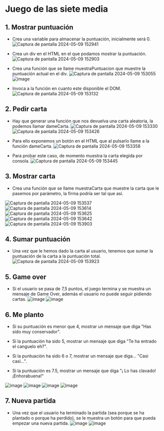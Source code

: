 # Juego de las siete media

## 1. Mostrar puntuación

- Crea una variable para almacenar la puntuación, inicialmente será 0.
![Captura de pantalla 2024-05-09 152941](https://github.com/CarlosPC7/LaboratorioCondicionales/assets/156413536/4267488d-a210-424c-a1da-a6885ed6c143)

- Crea un div en el HTML en el que podamos mostrar la puntuación.
![Captura de pantalla 2024-05-09 152903](https://github.com/CarlosPC7/LaboratorioCondicionales/assets/156413536/27838467-ea73-41a0-a5dc-545a5e6293a7)

- Crea una función que se llame muestraPuntuacion que muestre la puntuación actual en el div.
![Captura de pantalla 2024-05-09 153055](https://github.com/CarlosPC7/LaboratorioCondicionales/assets/156413536/0b26c4a9-965b-48ce-afe4-7618f5483f0d)
![image](https://github.com/CarlosPC7/LaboratorioCondicionales/assets/156413536/182d532e-0511-47cc-82e7-81f8648394b4)

- Invoca a la función en cuanto este disponible el DOM.
![Captura de pantalla 2024-05-09 153132](https://github.com/CarlosPC7/LaboratorioCondicionales/assets/156413536/076e5f17-3caf-4b2b-b2ad-665b44fb716a)


## 2. Pedir carta

- Hay que generar una función que nos devuelva una carta aleatoria, la podemos llamar dameCarta.
![Captura de pantalla 2024-05-09 153330](https://github.com/CarlosPC7/LaboratorioCondicionales/assets/156413536/e9b44ef2-b2dd-47fb-9374-81377fa719dc)
![Captura de pantalla 2024-05-09 153426](https://github.com/CarlosPC7/LaboratorioCondicionales/assets/156413536/f644eece-b4bd-46e5-a825-7826865dc411)


- Para ello exponemos un botón en el HTML que al pulsarlo llame a la función dameCarta.
![Captura de pantalla 2024-05-09 153358](https://github.com/CarlosPC7/LaboratorioCondicionales/assets/156413536/00c9836b-658d-4e95-b416-fdc7b8e4f3e6)

- Para probar este caso, de momento muestra la carta elegida por consola.
![Captura de pantalla 2024-05-09 153445](https://github.com/CarlosPC7/LaboratorioCondicionales/assets/156413536/c286728a-4aba-4514-b73a-0331b4e0e1e0)


## 3. Mostrar carta

- Crea una función que se llame muestraCarta que muestre la carta que le pasemos por parámetro, la firma podría ser tal que así.

![Captura de pantalla 2024-05-09 153537](https://github.com/CarlosPC7/LaboratorioCondicionales/assets/156413536/aeb156fe-8748-48c1-8ba7-f800af301ff5)
![Captura de pantalla 2024-05-09 153614](https://github.com/CarlosPC7/LaboratorioCondicionales/assets/156413536/accca39f-8bf8-4a6c-a8e6-f30aa16af429)
![Captura de pantalla 2024-05-09 153625](https://github.com/CarlosPC7/LaboratorioCondicionales/assets/156413536/97c11016-73df-46b1-839a-dea3286cb020)
![Captura de pantalla 2024-05-09 153642](https://github.com/CarlosPC7/LaboratorioCondicionales/assets/156413536/8c4d049a-b391-450d-8b50-3a3431e2513b)
![Captura de pantalla 2024-05-09 153903](https://github.com/CarlosPC7/LaboratorioCondicionales/assets/156413536/d6de166d-1436-4d6a-ada1-29a9d39e3d36)


## 4. Sumar puntuación

- Una vez que le hemos dado la carta al usuario, tenemos que sumar la puntuación de la carta a la puntuación total.
![Captura de pantalla 2024-05-09 153923](https://github.com/CarlosPC7/LaboratorioCondicionales/assets/156413536/5327ce36-8dbc-4e65-b346-03c544b7edb7)


## 5. Game over

- Si el usuario se pasa de 7,5 puntos, el juego termina y se muestra un mensaje de Game Over, además el usuario no puede seguir pidiendo cartas.
![image](https://github.com/CarlosPC7/LaboratorioCondicionales/assets/156413536/9ded8016-ac6b-40a5-8f64-5996683cd4bc)
![image](https://github.com/CarlosPC7/LaboratorioCondicionales/assets/156413536/bdcf6187-76db-4207-bca9-5cc4c30bc869)


## 6. Me planto

- Si su puntuación es menor que 4, mostrar un mensaje que diga "Has sido muy conservador".

- Si la puntuación ha sido 5, mostrar un mensaje que diga "Te ha entrado el canguelo eh?".

- Si la puntuación ha sido 6 o 7, mostrar un mensaje que diga... "Casi casi...".

- Si la puntuación es 7.5, mostrar un mensaje que diga "¡ Lo has clavado! ¡Enhorabuena!"

![image](https://github.com/CarlosPC7/LaboratorioCondicionales/assets/156413536/d3c024f8-9479-406b-ae73-331f6be362ab)
![image](https://github.com/CarlosPC7/LaboratorioCondicionales/assets/156413536/823b21ad-7385-407d-a120-78f2efca0184)
![image](https://github.com/CarlosPC7/LaboratorioCondicionales/assets/156413536/a6fe3374-ebd3-424b-b949-5a88339c23c2)
![image](https://github.com/CarlosPC7/LaboratorioCondicionales/assets/156413536/1dd44ada-1c26-4e6e-ac57-2f2ac48aa25c)



## 7. Nueva partida

- Una vez que el usuario ha terminado la partida (sea porque se ha plantado o porque ha perdido), se le muestra un botón para que pueda empezar una nueva partida.
![image](https://github.com/CarlosPC7/LaboratorioCondicionales/assets/156413536/9b252a84-7d3a-4da3-80f0-04d7db4c0203)
![image](https://github.com/CarlosPC7/LaboratorioCondicionales/assets/156413536/052980d6-e35b-4077-bc97-9b070de7877c)






